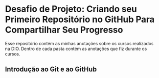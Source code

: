 # Desafio de Projeto: Criando seu Primeiro Repositório no GitHub Para Compartilhar Seu Progresso

Esse repositório contém as minhas anotações sobre os cursos realizados na DIO.
Dentro de cada pasta contém as anotações que fiz durante os cursos.

## Introdução ao Git e ao GitHub
